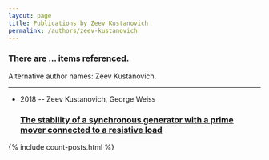 ```yaml
---
layout: page
title: Publications by Zeev Kustanovich
permalink: /authors/zeev-kustanovich
---
```


<h3 id="number-posts">There are ... items referenced.</h3>
<p id='info-authors'>Alternative author names: Zeev Kustanovich.</p>
<hr />
<ul class="post-list">
<li><span class='post-meta'>2018 -- Zeev Kustanovich, George Weiss</span><h3><a class='post-link' href="{{ site.baseurl }}/the-stability-of-a-synchronous-generator-with-a-prime-mover-connected-to-a-resistive-load">The stability of a synchronous generator with a prime mover connected to a resistive load</a></h3></li>

</ul>
{% include count-posts.html %}
